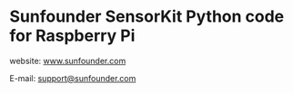 # Sunfounder SensorKit Python code for Raspberry Pi

website:
	www.sunfounder.com

E-mail:
	support@sunfounder.com

